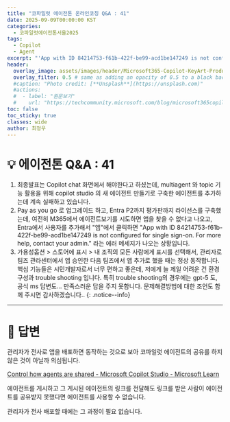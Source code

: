 ```yaml
---
title: "코파일럿 에이전톤 온라인코칭 Q&A : 41"
date: 2025-09-09T00:00:00 KST
categories:
  - 코파일럿에이전톤서울2025
tags:
  - Copilot
  - Agent
excerpt: "'App with ID 84214753-f61b-422f-be99-acd1be147249 is not configured for single sign-on. For more help, contact your admin.' 라는 에러 메세지가 나오는 상황입니다. "
header:
  overlay_image: assets/images/header/Microsoft365-Copilot-KeyArt-Productivity-6K-01.png
  overlay_filter: 0.5 # same as adding an opacity of 0.5 to a black background
  #caption: "Photo credit: [**Unsplash**](https://unsplash.com)"
  #actions:
  #  - label: "원문보기"
  #    url: "https://techcommunity.microsoft.com/blog/microsoft365copilotblog/what%E2%80%99s-new-in-microsoft-365-copilot--july-2025/4438253"
toc: false
toc_sticky: true
classes: wide
author: 최정우
---
```


# 💡 에이전톤 Q&A : 41


1. 최종발표는 Copilot chat 화면에서 해야한다고 하셨는데, multiagent 와 topic 기능 활용을 위해 copilot studio 의 새 에이전트 만들기로 구축한 에이전트를 추가하는데 계속 실패하고 있습니다.  
2. Pay as you go 로 업그레이드 하고, Entra P2까지 평가판까지 라이선스를 구축했는데, 여전히 M365에서 에이전트보기를 시도하면 앱을 찾을 수 없다고 나오고, Entra에서 사용자를 추가해서 "앱"에서 클릭하면 "App with ID 84214753-f61b-422f-be99-acd1be147249 is not configured for single sign-on. For more help, contact your admin." 라는 에러 메세지가 나오는 상황입니다.  
3. 가용성옵션 > 스토어에 표시 > 내 조직의 모든 사람에게 표시를 선택해서, 관리자로 팀즈 관라센터에서 앱 승인한 다음 팀즈에서 앱 추가로 했을 때는 정상 동작합니다.   
핵심 기능들은 시민개발자로서 너무 편하고 좋은데, 저에게 늘 제일 어려운 건 환경 구성과 trouble shooting 입니다. 특히 trouble shooting의 경우에는 gpt-5 도, 공식 ms 답변도... 만족스러운 답을 주지 못합니다. 문제해결방법에 대한 조언도 함께 주시면 감사하겠습니다..
{: .notice--info}

---

# 📝 답변


관리자가 전사로 앱을 배포하면 동작하는 것으로 보아 코파일럿 에이전트의 공유를 하지 않은 것이 아닐까 의심됩니다.

[Control how agents are shared - Microsoft Copilot Studio - Microsoft Learn](https://learn.microsoft.com/en-us/microsoft-copilot-studio/admin-sharing-controls-limits)

에이전트를 게시하고 그 게시된 에이전트의 링크를 전달해도 링크를 받은 사람이 에이전트를 공유받지 못했다면 에이전트를 사용할 수 없습니다.

관리자가 전사 배포할 때에는 그 과정이 필요 없습니다.


